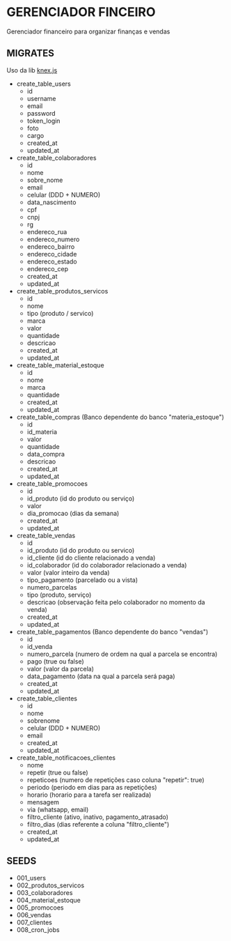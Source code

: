 # GERENCIADOR FINCEIRO

Gerenciador financeiro para organizar finanças e vendas

## MIGRATES

Uso da lib [knex.js](http://knexjs.org)

- create_table_users
    - id
    - username
    - email
    - password
    - token_login
    - foto
    - cargo
    - created_at
    - updated_at
- create_table_colaboradores
    - id
    - nome
    - sobre_nome
    - email
    - celular (DDD + NUMERO)
    - data_nascimento
    - cpf
    - cnpj
    - rg
    - endereco_rua
    - endereco_numero
    - endereco_bairro
    - endereco_cidade
    - endereco_estado
    - endereco_cep
    - created_at
    - updated_at
- create_table_produtos_servicos
    - id
    - nome
    - tipo (produto / servico)
    - marca
    - valor
    - quantidade
    - descricao
    - created_at
    - updated_at
- create_table_material_estoque
    - id
    - nome
    - marca
    - quantidade
    - created_at
    - updated_at
- create_table_compras (Banco dependente do banco "materia_estoque")
    - id
    - id_materia
    - valor
    - quantidade
    - data_compra
    - descricao
    - created_at
    - updated_at
- create_table_promocoes
    - id
    - id_produto (id do produto ou serviço)
    - valor
    - dia_promocao (dias da semana)
    - created_at
    - updated_at
- create_table_vendas
    - id
    - id_produto (id do produto ou servico)
    - id_cliente (id do cliente relacionado a venda)
    - id_colaborador (id do colaborador relacionado a venda)
    - valor (valor inteiro da venda)
    - tipo_pagamento (parcelado ou a vista)
    - numero_parcelas
    - tipo (produto, serviço)
    - descricao (observação feita pelo colaborador no momento da venda)
    - created_at
    - updated_at
- create_table_pagamentos (Banco dependente do banco "vendas")
    - id
    - id_venda
    - numero_parcela (numero de ordem na qual a parcela se encontra)
    - pago (true ou false)
    - valor (valor da parcela)
    - data_pagamento (data na qual a parcela será paga)
    - created_at
    - updated_at
- create_table_clientes
    - id
    - nome
    - sobrenome
    - celular (DDD + NUMERO)
    - email
    - created_at
    - updated_at
- create_table_notificacoes_clientes
    - nome 
    - repetir (true ou false)
    - repeticoes (numero de repetições caso coluna "repetir": true)
    - periodo (periodo em dias para as repetições)
    - horario (horario para a tarefa ser realizada)
    - mensagem
    - via (whatsapp, email)
    - filtro_cliente (ativo, inativo, pagamento_atrasado)
    - filtro_dias (dias referente a coluna "filtro_cliente")
    - created_at
    - updated_at

## SEEDS
- 001_users
- 002_produtos_servicos
- 003_colaboradores
- 004_material_estoque
- 005_promocoes
- 006_vendas
- 007_clientes
- 008_cron_jobs
